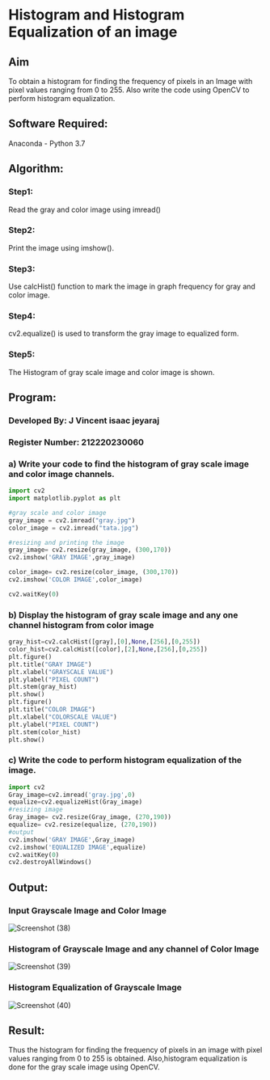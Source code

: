 # Histogram and Histogram Equalization of an image
## Aim
To obtain a histogram for finding the frequency of pixels in an Image with pixel values ranging from 0 to 255. Also write the code using OpenCV to perform histogram equalization.

## Software Required:
Anaconda - Python 3.7

## Algorithm:
### Step1: 
Read the gray and color image using imread() 


### Step2:
Print the image using imshow().

### Step3:
Use calcHist() function to mark the image in graph frequency for gray and color image.

### Step4:
cv2.equalize() is used to transform the gray image to equalized form.

### Step5:
The Histogram of gray scale image and color image is shown.

## Program:
### Developed By: J Vincent isaac jeyaraj
### Register Number: 212220230060

### a) Write your code to find the histogram of gray scale image and color image channels.
```python
import cv2
import matplotlib.pyplot as plt 

#gray scale and color image  
gray_image = cv2.imread("gray.jpg")
color_image = cv2.imread("tata.jpg")

#resizing and printing the image 
gray_image= cv2.resize(gray_image, (300,170))
cv2.imshow('GRAY IMAGE',gray_image)

color_image= cv2.resize(color_image, (300,170))
cv2.imshow('COLOR IMAGE',color_image)

cv2.waitKey(0)
```

### b) Display the histogram of gray scale image and any one channel histogram from color image
```python
gray_hist=cv2.calcHist([gray],[0],None,[256],[0,255])
color_hist=cv2.calcHist([color],[2],None,[256],[0,255])
plt.figure()
plt.title("GRAY IMAGE")
plt.xlabel("GRAYSCALE VALUE")
plt.ylabel("PIXEL COUNT")
plt.stem(gray_hist)
plt.show()
plt.figure()
plt.title("COLOR IMAGE")
plt.xlabel("COLORSCALE VALUE")
plt.ylabel("PIXEL COUNT")
plt.stem(color_hist)
plt.show()
```

### c) Write the code to perform histogram equalization of the image. 
```python
import cv2
Gray_image=cv2.imread('gray.jpg',0)
equalize=cv2.equalizeHist(Gray_image)
#resizing image 
Gray_image= cv2.resize(Gray_image, (270,190))
equalize= cv2.resize(equalize, (270,190))
#output
cv2.imshow('GRAY IMAGE',Gray_image)
cv2.imshow('EQUALIZED IMAGE',equalize)
cv2.waitKey(0)
cv2.destroyAllWindows()
```
## Output:

### Input Grayscale Image and Color Image

![Screenshot (38)](https://user-images.githubusercontent.com/75234588/165124858-57853b10-627a-46d1-84ac-5da4a5a661c8.png)




### Histogram of Grayscale Image and any channel of Color Image


![Screenshot (39)](https://user-images.githubusercontent.com/75234588/165124887-47f2d3dc-2d86-4929-84f7-7628d28deb56.png)




### Histogram Equalization of Grayscale Image

![Screenshot (40)](https://user-images.githubusercontent.com/75234588/165124897-530a4fe6-02f0-4c28-8efe-15d49944ab4d.png)





## Result: 
Thus the histogram for finding the frequency of pixels in an image with pixel values ranging from 0 to 255 is obtained. Also,histogram equalization is done for the gray scale image using OpenCV.
